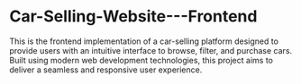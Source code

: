 # Car-Selling-Website---Frontend
 This is the frontend implementation of a car-selling platform designed to provide users with an intuitive interface to browse, filter, and purchase cars. Built using modern web development technologies, this project aims to deliver a seamless and responsive user experience.
